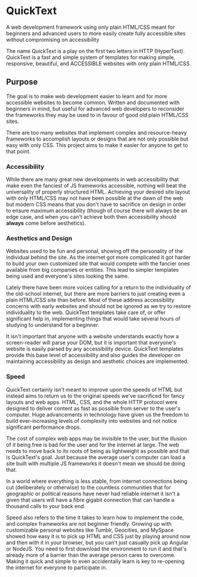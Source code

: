 # QuickText
A web development framework using only plain HTML/CSS meant for beginners and advanced users to more easily create fully accessible sites without compromising on accessibility

The name QuickText is a play on the first two letters in HTTP (HyperText). QuickText is a fast and simple system of templates for making simple, responsive, beautiful, and ACCESSIBLE websites with only plain HTML/CSS.

## Purpose

The goal is to make web development easier to learn and for more accessible websites to become common. Written and documented with beginners in mind, but useful for advanced web developers to reconsider the frameworks they may be used to in favour of good old plain HTML/CSS sites.  

There are too many websites that implement complex and resource-heavy frameworks to accomplish layouts or designs that are not only possible but easy with only CSS. This project aims to make it easier for anyone to get to that point.  

### Accessibility

While there are many great new developments in web accessibility that make even the fanciest of JS frameworks accessible, nothing will beat the universality of properly structured HTML. Achieving your desired site layout with only HTML/CSS may not have been possible at the dawn of the web but modern CSS means that you don't have to sacrifice on design in order to ensure maximum accessibility (though of course there will always be an edge case, and when you can't achieve both then accessibility should **always** come before aesthetics).  

### Aesthetics and Design

Websites used to be fun and personal, showing off the personality of the individual behind the site. As the internet got more complicated it got harder to build your own customized site that would compete with the fancier ones available from big companies or entities. This lead to simpler templates being used and everyone's sites looking the same.  

Lately there have been more voices calling for a return to the individuality of the old-school internet, but there are more barriers to just creating even a plain HTML/CSS site than before. Most of these address accessibility concerns with early websites and should not be ignored as we try to restore individuality to the web. QuickText templates take care of, or offer significant help in, implementing things that would take several hours of studying to understand for a beginner.  

It isn't important that anyone with a website understands exactly how a screen-reader will parse your DOM, but it is important that everyone's website is easily parsed by any accessibility device. QuickText templates provide this base level of accessibility and also guides the developer on maintaining accessibility as design and aesthetic choices are implemented.  

### Speed

QuickText certainly isn't meant to improve upon the speeds of HTML but instead aims to return us to the original speeds we've sacrificed for fancy layouts and web apps. HTML, CSS, and the whole HTTP protocol were designed to deliver content as fast as possible from server to the user's computer. Huge advancements in technology have given us the freedom to build ever-increasing levels of complexity into websites and not notice significant performance drops.  

The cost of complex web apps may be invisible to the user, but the illusion of it being free is bad for the user and for the internet at large. The web needs to move back to its roots of being as lightweight as possible and that is QuickText's goal. Just because the average user's computer can load a site built with multiple JS frameworks it doesn't mean we should be doing that.  

In a world where everything is less stable, from internet connections being cut (deliberately or otherwise) to the countless communities that for geographic or political reasons have never had reliable internet it isn't a given that users will have a fibre gigabit connection that can handle a thousand calls to your back end.  

Speed also refers to the time it takes to learn how to implement the code, and complex frameworks are not beginner friendly. Growing up with customizable personal websites like Tumblr, Geocities, and MySpace showed how easy it is to pick up HTML and CSS just by playing around now and then with it in your browser, but you can't just casually pick up Angular or NodeJS. You need to first download the environment to run it and that's already more of a barrier than the average person cares to overcome. Making it quick and simple to even accidentally learn is key to re-opening the internet for everyone to participate in.  
